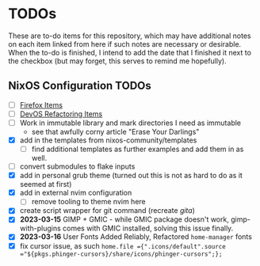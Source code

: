 # TODOs

These are to-do items for this repository, which may have additional notes on each item linked from here if such notes are necessary or desirable. When the to-do is finished, I intend to add the date that I finished it next to the checkbox (but may forget, this serves to remind me hopefully).

## NixOS Configuration TODOs

- [ ] [Firefox Items](firefox.md)
- [ ] [DevOS Refactoring Items](devos.md)
- [ ] Work in immutable library and mark directories I need as immutable 
  - see that awfully corny article "Erase Your Darlings" 
- [x] add in the templates from nixos-community/templates 
  - [ ] find additional templates as further examples and add them in as well.
- [ ] convert submodules to flake inputs 
- [x] add in personal grub theme (turned out this is not as hard to do as it seemed at first)
- [x] add in external nvim configuration
  - [ ] remove tooling to theme nvim here 
- [x] create script wrapper for git command (recreate _gita_)
- [x] **2023-03-15** GIMP + GMIC - while GMIC package doesn't work, gimp-with-plugins comes with GMIC installed, solving this issue finally.
- [x] **2023-03-16** User Fonts Added Reliably, Refactored `home-manager` fonts
- [x] fix cursor issue, as such `home.file ={".icons/default".source ="${pkgs.phinger-cursors}/share/icons/phinger-cursors";};`
